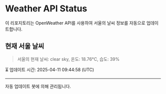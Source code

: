 
# Weather API Status

이 리포지토리는 OpenWeather API를 사용하여 서울의 날씨 정보를 자동으로 업데이트합니다.

## 현재 서울 날씨
> 서울의 현재 날씨: clear sky, 온도: 18.76°C, 습도: 39%

⏳ 업데이트 시간: 2025-04-11 09:44:58 (UTC)

---
자동 업데이트 봇에 의해 관리됩니다.
